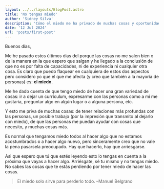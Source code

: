 ```yaml
---
layout: ../../layouts/BlogPost.astro
title: 'No tengas miedo'
author: 'Sidney Silva'
description: 'Cómo el miedo me ha privado de muchas cosas y oportunidades.'
date: '12 Jul 2024'
url: 'posts/first-post'
---
```


Buenos días,

Me he pasado estos últimos dias del porqué las cosas no me salen bien o de la manera en la que espero que salgan y he llegado a la conclusión de que no es por falta de capacidades, ni de experiencia ni cualquier otra cosa. Es claro que puedo flaquear en cualquiera de estos dos aspectos pero considero yo que el que me afecta (y creo que también a la mayoría de personas) es: **el miedo**. 

Me he dado cuenta de que tengo miedo de hacer una gran variedad de cosas: ir a dejar un currículum, expresarme con las personas como a mi me gustaria, preguntar algo en algún lugar o a alguna persona, etc.

Y esto me priva de muchas cosas: de tener relaciones más profundas con las personas, un posible trabajo (por la impresión que transmito al dejarlo con miedo), de que las personas me puedan ayudar con cosas que necesito, y muchas cosas más.

Es normal que tengamos miedo todos al hacer algo que no estamos acostumbrados o a hacer algo nuevo, pero sinceramente creo que no vale la pena pasarsela preocupado. Hay que hacerlo, hay que arriesgarse.

Asi que espero que tú que estés leyendo esto lo tengas en cuenta a la próxima que vayas a hacer algo. Arriésgate, sé tu mismo y no tengas miedo. No sabes las cosas que te estás perdiendo por tener miedo de hacer las cosas.

> El miedo solo sirve para perderlo todo. –Manuel Belgrano
```
